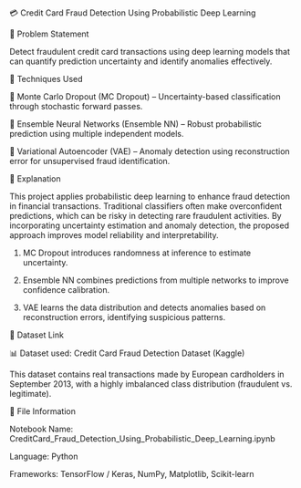 💳 Credit Card Fraud Detection Using Probabilistic Deep Learning

🧠 Problem Statement

Detect fraudulent credit card transactions using deep learning models that can quantify prediction uncertainty and identify anomalies effectively.

🧩 Techniques Used

🔹 Monte Carlo Dropout (MC Dropout) – Uncertainty-based classification through stochastic forward passes.

🔹 Ensemble Neural Networks (Ensemble NN) – Robust probabilistic prediction using multiple independent models.

🔹 Variational Autoencoder (VAE) – Anomaly detection using reconstruction error for unsupervised fraud identification.

📘 Explanation

This project applies probabilistic deep learning to enhance fraud detection in financial transactions. Traditional classifiers often make overconfident predictions, which can be risky in detecting rare fraudulent activities.
By incorporating uncertainty estimation and anomaly detection, the proposed approach improves model reliability and interpretability.

1. MC Dropout introduces randomness at inference to estimate uncertainty.

2. Ensemble NN combines predictions from multiple networks to improve confidence calibration.

3. VAE learns the data distribution and detects anomalies based on reconstruction errors, identifying suspicious patterns.

📂 Dataset Link

📊 Dataset used: Credit Card Fraud Detection Dataset (Kaggle)

This dataset contains real transactions made by European cardholders in September 2013, with a highly imbalanced class distribution (fraudulent vs. legitimate).

🧾 File Information

Notebook Name: CreditCard_Fraud_Detection_Using_Probabilistic_Deep_Learning.ipynb

Language: Python

Frameworks: TensorFlow / Keras, NumPy, Matplotlib, Scikit-learn
